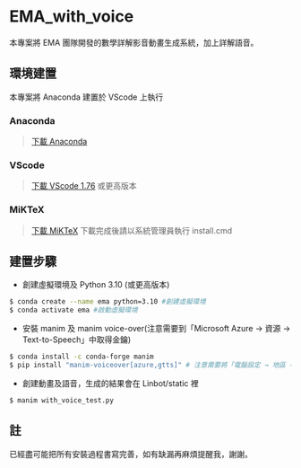 # EMA_with_voice
本專案將 EMA 團隊開發的數學詳解影音動畫生成系統，加上詳解語音。

## 環境建置
本專案將 Anaconda 建置於 VScode 上執行

### Anaconda
> [下載 Anaconda](https://www.anaconda.com/products/distribution)
### VScode
> [下載 VScode 1.76](https://code.visualstudio.com/Download) 或更高版本
### MiKTeX
> [下載 MiKTeX](https://cantor.math.ntnu.edu.tw/workshop/animated_math/files/Latex-x64.zip)
> 下載完成後請以系統管理員執行 install.cmd

## 建置步驟
* 創建虛擬環境及 Python 3.10 (或更高版本)
```sh
$ conda create --name ema python=3.10 #創建虛擬環境
$ conda activate ema #啟動虛擬環境
```
* 安裝 manim 及 manim voice-over(注意需要到「Microsoft Azure → 資源 → Text-to-Speech」中取得金鑰)
```sh
$ conda install -c conda-forge manim
$ pip install "manim-voiceover[azure,gtts]" # 注意需要將「電腦設定 → 地區 → UTF-8 全球設定」打勾
```
* 創建動畫及語音，生成的結果會在 Linbot/static 裡
```sh
$ manim with_voice_test.py
```

## 註
已經盡可能把所有安裝過程書寫完善，如有缺漏再麻煩提醒我，謝謝。
